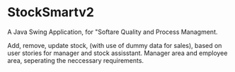 # StockSmartv2

A Java Swing Application, for "Softare Quality and Process Managment.

Add, remove, update stock, (with use of dummy data for sales), based on user stories for manager and stock assisstant.
Manager area and employee area, seperating the neccessary requirements.
